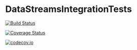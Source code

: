 # DataStreamsIntegrationTests

[![Build Status](https://travis-ci.org/quinnj/DataStreamsIntegrationTests.jl.svg?branch=master)](https://travis-ci.org/quinnj/DataStreamsIntegrationTests.jl)

[![Coverage Status](https://coveralls.io/repos/quinnj/DataStreamsIntegrationTests.jl/badge.svg?branch=master&service=github)](https://coveralls.io/github/quinnj/DataStreamsIntegrationTests.jl?branch=master)

[![codecov.io](http://codecov.io/github/quinnj/DataStreamsIntegrationTests.jl/coverage.svg?branch=master)](http://codecov.io/github/quinnj/DataStreamsIntegrationTests.jl?branch=master)
